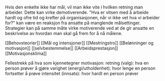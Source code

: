 Hvis den enkelte ikke har mål, vil man ikke vite i hvilken retning man arbeider. Dette kan virke demotiverende. "Hva er vitsen med å arbeide hardt og ofre tid og krefter på organisasjonen, når vi ikke vet hva vi arbeider for?" kan være en reaksjon fra ansatte på manglende målsettinger. Strategier kan på samme måte virke motiverende ved at de gir ansatte en beskrivelse av hvordan man skal gå frem for å nå målene. 

[[Behovsteorier]]
[[Mål og intensjoner]]
[[Mestringstro]]
[[Belønninger og motivasjon]]
[[selvbestemmelse]]
[[Arbeidsprestasjon]]
[[Motivasjonsklima]]


Fellestrekk på hva som kjennetegner motivasjon:
retning (valg): hva en person prøver å gjøre
varighet (energi/utholdenhet): hvor lenge en person fortsetter å prøve
intensitet (innsats): hvor hardt en person prøver


